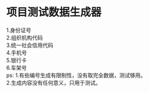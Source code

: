 # 项目测试数据生成器
 1.身份证号<br>
 2.组织机构代码<br> 
 3.统一社会信用代码 <br>
 4.手机号<br>
 5.银行卡<br>
 6.车架号<br>
 ps:
   1.有些编号生成有限制性，没有取完全数据，测试够用。<br>
   2.生成内容没有任何意义，只用于测试。<br>
    
